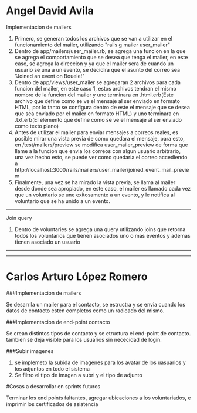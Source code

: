 # Angel David Avila 

Implementacion de mailers

1. Primero, se generan todos los archivos que se van a utilizar en el funcionamiento del mailer, utilizando "rails g mailer user_mailer"
2. Dentro de app/mailers/user_mailer.rb, se agrega una funcion en la que se agrega el comportamiento que se desea que tenga el mailer, en este caso, se agrega la direccion y ya que el mailer sera de cuando un usuario se una a un evento, se decidira que el asunto del correo sea "Joined an event on Bouele!"
3. Dentro de app/views/user_mailer se agregaran 2 archivos para cada funcion del mailer, en este caso 1, estos archivos tendran el mismo nombre de la funcion del mailer y uno terminara en .html.erb(Este archivo que define como se ve el mensaje al ser enviado en formato HTML, por lo tanto se configura dentro de este el mensaje que se desea que sea enviado por el mailer en formato HTML) y uno terminara en .txt.erb(El elemento que define como se ve el mensaje al ser enviado como texto plano)
4. Antes de utilizar el mailer para enviar mensajes a correos reales, es posible mirar una vista previa de como quedara el mensaje, para esto, en /test/mailers/preview se modifica user_mailer_preview de forma que llame a la funcion que envia los correos con algun usuario arbitrario, una vez hecho esto, se puede ver como quedaria el correo accediendo a http://localhost:3000/rails/mailers/user_mailer/joined_event_mail_preview
5. Finalmente, una vez se ha mirado la vista previa, se llama al mailer desde donde sea apropiado, en este caso, el mailer es llamado cada vez que un voluntario se une exitosamente a un evento, y le notifica al voluntario que se ha unido a un evento.

------------------------------------------------------------

Join query

1. Dentro de voluntaries se agrega una query utilizando joins que retorna todos los voluntarios que tienen asociados uno o mas eventos y ademas tienen asociado un usuario

------------------------------------------------------------
------------------------------------------------------------

# Carlos Arturo López Romero 

###Implementacion de mailers

Se desarrlla un mailer para el contacto, se estructra y se envia cuando los datos de contacto esten completos como un radicado del mismo.

###Implementacion de end-point contacto

Se crean distintos tipos de contacto y se etructura el end-point de contacto. tambien se deja visible para los usuarios sin nececidad de login.

###Subir imagenes

1. se implemeto la subida de imagenes para los avatar de los uasuarios y los adjuntos en todo el sistema
2. Se filtro el tipo de imagen a subri y el tipo de adjunto

#Cosas a desarrollar en sprints futuros

Terminar los end points faltantes, agregar ubicaciones a los voluntariados, e imprimir los certificados de asiatencia
